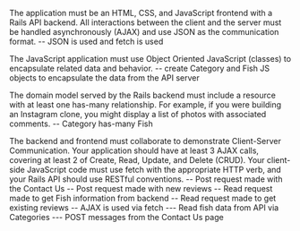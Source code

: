 The application must be an HTML, CSS, and JavaScript frontend with a Rails API backend. All interactions between the client and the server must be handled asynchronously (AJAX) and use JSON as the communication format.
-- JSON is used and fetch is used

The JavaScript application must use Object Oriented JavaScript (classes) to encapsulate related data and behavior.
-- create Category and Fish JS objects to encapsulate the data from the API server

The domain model served by the Rails backend must include a resource with at least one has-many relationship. For example, if you were building an Instagram clone, you might display a list of photos with associated comments.
-- Category has-many Fish

The backend and frontend must collaborate to demonstrate Client-Server Communication. Your application should have at least 3 AJAX calls, covering at least 2 of Create, Read, Update, and Delete (CRUD). Your client-side JavaScript code must use fetch with the appropriate HTTP verb, and your Rails API should use RESTful conventions.
-- Post request made with the Contact Us
-- Post request made with new reviews
-- Read request made to get Fish information from backend
-- Read request made to get existing reviews
-- AJAX is used via fetch
    --- Read fish data from API via Categories
    --- POST messages from the Contact Us page
